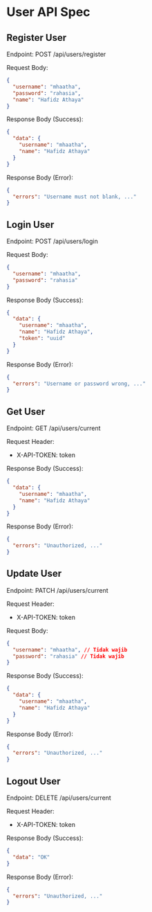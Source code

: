 # User API Spec

## Register User

Endpoint: POST /api/users/register

Request Body:

```json
{
  "username": "mhaatha",
  "password": "rahasia",
  "name": "Hafidz Athaya"
}
```

Response Body (Success):

```json
{
  "data": {
    "username": "mhaatha",
    "name": "Hafidz Athaya"
  }
}
```

Response Body (Error):

```json
{
  "errors": "Username must not blank, ..."
}
```

## Login User

Endpoint: POST /api/users/login

Request Body:

```json
{
  "username": "mhaatha",
  "password": "rahasia"
}
```

Response Body (Success):

```json
{
  "data": {
    "username": "mhaatha",
    "name": "Hafidz Athaya",
    "token": "uuid"
  }
}
```

Response Body (Error):

```json
{
  "errors": "Username or password wrong, ..."
}
```

## Get User

Endpoint: GET /api/users/current

Request Header:
- X-API-TOKEN: token

Response Body (Success):

```json
{
  "data": {
    "username": "mhaatha",
    "name": "Hafidz Athaya"
  }
}
```

Response Body (Error):

```json
{
  "errors": "Unauthorized, ..."
}
```

## Update User

Endpoint: PATCH /api/users/current

Request Header:
- X-API-TOKEN: token

Request Body:

```json
{
  "username": "mhaatha", // Tidak wajib
  "password": "rahasia" // Tidak wajib
}
```

Response Body (Success):

```json
{
  "data": {
    "username": "mhaatha",
    "name": "Hafidz Athaya"
  }
}
```

Response Body (Error):

```json
{
  "errors": "Unauthorized, ..."
}
```

## Logout User

Endpoint: DELETE /api/users/current

Request Header:
- X-API-TOKEN: token

Response Body (Success):

```json
{
  "data": "OK"
}
```

Response Body (Error):

```json
{
  "errors": "Unauthorized, ..."
}
```
